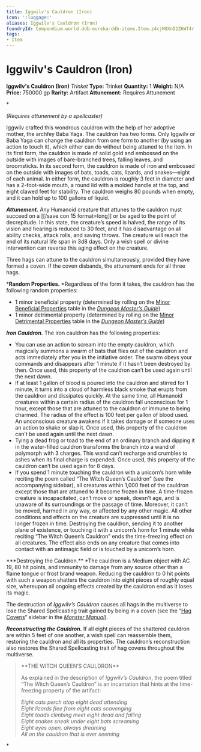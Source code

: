```yaml
---
title: Iggwilv's Cauldron (Iron)
icon: ':luggage:'
aliases: Iggwilv's Cauldron (Iron)
foundryId: Compendium.world.ddb-eureka-ddb-items.Item.z4cjM8XnI2Z6Wf4r
tags:
- Item
---
```


# Iggwilv's Cauldron (Iron)

**Iggwilv's Cauldron (Iron)**
_Trinket_
**Type:** Trinket
**Quantity:** 1
**Weight:** N/A
**Price:** 750000 gp
**Rarity:** Artifact
**Attunement:** Requires Attunement

*<div class="item-attunement"><i>(Requires attunement by a spellcaster)</i><p>Iggwilv crafted this wondrous cauldron with the help of her adoptive mother, the archfey Baba Yaga. The cauldron has two forms. Only Iggwilv or Baba Yaga can change the cauldron from one form to another (by using an action to touch it), which either can do without being attuned to the item. In its first form, the cauldron is made of solid gold and embossed on the outside with images of bare-branched trees, falling leaves, and broomsticks. In its second form, the cauldron is made of iron and embossed on the outside with images of bats, toads, cats, lizards, and snakes—eight of each animal. In either form, the cauldron is roughly 3 feet in diameter and has a 2-foot-wide mouth, a round lid with a molded handle at the top, and eight clawed feet for stability. The cauldron weighs 80 pounds when empty, and it can hold up to 100 gallons of liquid.

***Attunement.*** Any Humanoid creature that attunes to the cauldron must succeed on a [[/save con 15 format=long]] or be aged to the point of decrepitude. In this state, the creature’s speed is halved, the range of its vision and hearing is reduced to 30 feet, and it has disadvantage on all ability checks, attack rolls, and saving throws. The creature will reach the end of its natural life span in 3d8 days. Only a wish spell or divine intervention can reverse this aging effect on the creature.

Three hags can attune to the cauldron simultaneously, provided they have formed a coven. If the coven disbands, the attunement ends for all three hags.

***Random Properties.** *Regardless of the form it takes, the cauldron has the following random properties:</p>
* 1 minor beneficial property (determined by rolling on the <a href="https://www.dndbeyond.com/sources/dmg/sentient-magic-items-artifacts#MinorBeneficialProperties">Minor Beneficial Properties</a> table in the <a href="https://www.dndbeyond.com/sources/dmg">*Dungeon Master’s Guide*</a>)
* 1 minor detrimental property (determined by rolling on the <a href="https://www.dndbeyond.com/sources/dmg/sentient-magic-items-artifacts#MinorDetrimentalProperties">Minor Detrimental Properties</a> table in the <a href="https://www.dndbeyond.com/sources/dmg">*Dungeon Master’s Guide*</a>)

***Iron Cauldron.*** The iron cauldron has the following properties:
* You can use an action to scream into the empty cauldron, which magically summons a swarm of bats that flies out of the cauldron and acts immediately after you in the initiative order. The swarm obeys your commands and disappears after 1 minute if it hasn’t been destroyed by then. Once used, this property of the cauldron can’t be used again until the next dawn.
* If at least 1 gallon of blood is poured into the cauldron and stirred for 1 minute, it turns into a cloud of harmless black smoke that erupts from the cauldron and dissipates quickly. At the same time, all Humanoid creatures within a certain radius of the cauldron fall unconscious for 1 hour, except those that are attuned to the cauldron or immune to being charmed. The radius of the effect is 100 feet per gallon of blood used. An unconscious creature awakens if it takes damage or if someone uses an action to shake or slap it. Once used, this property of the cauldron can’t be used again until the next dawn.
* Tying a dead frog or toad to the end of an ordinary branch and dipping it in the water-filled cauldron transforms the branch into a wand of polymorph with 3 charges. This wand can’t recharge and crumbles to ashes when its final charge is expended. Once used, this property of the cauldron can’t be used again for 8 days.
* If you spend 1 minute touching the cauldron with a unicorn’s horn while reciting the poem called “The Witch Queen’s Cauldron” (see the accompanying sidebar), all creatures within 1,000 feet of the cauldron except those that are attuned to it become frozen in time. A time-frozen creature is incapacitated, can’t move or speak, doesn’t age, and is unaware of its surroundings or the passage of time. Moreover, it can’t be moved, harmed in any way, or affected by any other magic. All other conditions and effects on the creature are suppressed until it is no longer frozen in time. Destroying the cauldron, sending it to another plane of existence, or touching it with a unicorn’s horn for 1 minute while reciting “The Witch Queen’s Cauldron” ends the time-freezing effect on all creatures. The effect also ends on any creature that comes into contact with an antimagic field or is touched by a unicorn’s horn.

<p>***Destroying the Cauldron.** *The cauldron is a Medium object with AC 19, 80 hit points, and immunity to damage from any source other than a flame tongue or frost brand weapon. Reducing the cauldron to 0 hit points with such a weapon shatters the cauldron into eight pieces of roughly equal size, whereupon all ongoing effects created by the cauldron end as it loses its magic.

The destruction of *Iggwilv’s Cauldron* causes all hags in the multiverse to lose the Shared Spellcasting trait gained by being in a coven (see the “<a href="https://www.dndbeyond.com/sources/mm/monsters-h#Hags">Hag Covens</a>” sidebar in the <a href="https://www.dndbeyond.com/sources/mm">*Monster Manual*</a>).

***Reconstructing the Cauldron.*** If all eight pieces of the shattered cauldron are within 5 feet of one another, a wish spell can reassemble them, restoring the cauldron and all its properties. The cauldron’s reconstruction also restores the Shared Spellcasting trait of hag covens throughout the multiverse.</p>
<blockquote>
<p>**THE WITCH QUEEN’S CAULDRON**

As explained in the description of *Iggwilv’s Cauldron*, the poem titled “The Witch Queen’s Cauldron” is an incantation that hints at the time-freezing property of the artifact:

*Eight cats perch atop eight dead attending<br /> Eight lizards flee from eight cats scavenging<br /> Eight toads climbing meet eight dead and falling<br /> Eight snakes sneak under eight bats screaming<br /> Eight eyes open, always dreaming<br /> All on the cauldron that is ever seeming*</p>
</blockquote>*